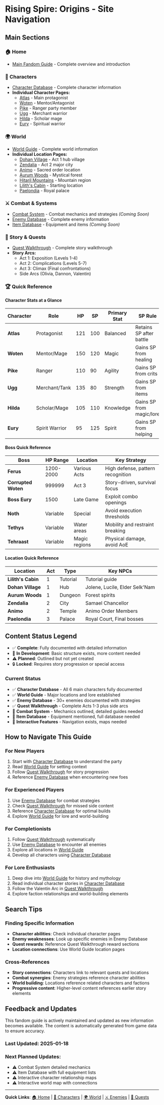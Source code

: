 # Rising Spire: Origins - Site Navigation

## Main Sections

### 🏠 Home
- [Main Fandom Guide](README.md) - Complete overview and introduction

### 👥 Characters
- [Character Database](Characters/CharacterDatabase.md) - Complete character information
- **Individual Character Pages:**
  - [Atlas](Characters/Individual/Atlas.md) - Main protagonist
  - [Woten](Characters/Individual/Woten.md) - Mentor/Antagonist
  - [Pike](Characters/Individual/Pike.md) - Ranger party member
  - [Ugg](Characters/Individual/Ugg.md) - Merchant warrior
  - [Hilda](Characters/Individual/Hilda.md) - Scholar mage
  - [Eury](Characters/Individual/Eury.md) - Spiritual warrior

### 🌍 World
- [World Guide](World/WorldGuide.md) - Complete world information
- **Individual Location Pages:**
  - [Dohan Village](World/Individual/Dohan%20Village.md) - Act 1 hub village
  - [Zendalia](World/Individual/Zendalia.md) - Act 2 major city
  - [Animo](World/Individual/Animo.md) - Sacred order location
  - [Aurum Woods](World/Individual/Aurum%20Woods.md) - Mystical forest
  - [Hitaril Mountains](World/Individual/Hitaril%20Mountains.md) - Mountain region
  - [Lilith's Cabin](World/Individual/Lilith's%20Cabin.md) - Starting location
  - [Paelondia](World/Individual/Paelondia.md) - Royal palace

### ⚔️ Combat & Systems
- [Combat System](Combat/CombatSystem.md) - Combat mechanics and strategies *(Coming Soon)*
- [Enemy Database](Enemies/EnemyDatabase.md) - Complete enemy information
- [Item Database](Items/ItemDatabase.md) - Equipment and items *(Coming Soon)*

### 📖 Story & Quests  
- [Quest Walkthrough](Quests/QuestWalkthrough.md) - Complete story walkthrough
- **Story Arcs:**
  - Act 1: Exposition (Levels 1-4)
  - Act 2: Complications (Levels 5-7)  
  - Act 3: Climax (Final confrontations)
  - Side Arcs (Olivia, Dannon, Valentin)

### 🏆 Quick Reference

#### Character Stats at a Glance
| Character | Role | HP | SP | Primary Stat | SP Rule |
|-----------|------|----|----|--------------|---------|
| **Atlas** | Protagonist | 121 | 100 | Balanced | Retains SP after battle |
| **Woten** | Mentor/Mage | 150 | 120 | Magic | Gains SP from healing |
| **Pike** | Ranger | 110 | 90 | Agility | Gains SP from crits |
| **Ugg** | Merchant/Tank | 135 | 80 | Strength | Gains SP from items |
| **Hilda** | Scholar/Mage | 105 | 110 | Knowledge | Gains SP from magic/lore |
| **Eury** | Spirit Warrior | 95 | 125 | Spirit | Gains SP from helping |

#### Boss Quick Reference
| Boss | HP Range | Location | Key Strategy |
|------|----------|----------|--------------|
| **Ferus** | 1200-2000 | Various Acts | High defense, pattern recognition |
| **Corrupted Woten** | 999999 | Act 3 | Story-driven, survival focus |
| **Boss Eury** | 1500 | Late Game | Exploit combo openings |
| **Noth** | Variable | Special | Avoid execution thresholds |
| **Tethys** | Variable | Water areas | Mobility and restraint breaking |
| **Tehraast** | Variable | Magic regions | Physical damage, avoid AoE |

#### Location Quick Reference
| Location | Act | Type | Key NPCs |
|----------|-----|------|-----------|
| **Lilith's Cabin** | 1 | Tutorial | Tutorial guide |
| **Dohan Village** | 1 | Hub | Jolene, Lucile, Elder Selk'Nam |
| **Aurum Woods** | 1 | Dungeon | Forest spirits |
| **Zendalia** | 2 | City | Samael Chancellor |
| **Animo** | 2 | Temple | Animo Order Members |
| **Paelondia** | 3 | Palace | Royal Court, Final bosses |

## Content Status Legend

- ✅ **Complete**: Fully documented with detailed information
- 🚧 **In Development**: Basic structure exists, more content needed
- ⚠️ **Planned**: Outlined but not yet created
- 🔒 **Locked**: Requires story progression or special access

### Current Status
- ✅ **Character Database** - All 6 main characters fully documented
- ✅ **World Guide** - Major locations and lore established  
- ✅ **Enemy Database** - 30+ enemies documented with strategies
- ✅ **Quest Walkthrough** - Complete Acts 1-3 plus side arcs
- 🚧 **Combat System** - Mechanics outlined, detailed guides needed
- 🚧 **Item Database** - Equipment mentioned, full database needed
- 🚧 **Interactive Features** - Navigation exists, maps needed

## How to Navigate This Guide

### For New Players
1. Start with [Character Database](Characters/CharacterDatabase.md) to understand the party
2. Read [World Guide](World/WorldGuide.md) for setting context
3. Follow [Quest Walkthrough](Quests/QuestWalkthrough.md) for story progression
4. Reference [Enemy Database](Enemies/EnemyDatabase.md) when encountering new foes

### For Experienced Players
1. Use [Enemy Database](Enemies/EnemyDatabase.md) for combat strategies
2. Check [Quest Walkthrough](Quests/QuestWalkthrough.md) for missed side content
3. Reference [Character Database](Characters/CharacterDatabase.md) for optimal builds
4. Explore [World Guide](World/WorldGuide.md) for lore and world-building

### For Completionists
1. Follow [Quest Walkthrough](Quests/QuestWalkthrough.md) systematically
2. Use [Enemy Database](Enemies/EnemyDatabase.md) to encounter all enemies
3. Explore all locations in [World Guide](World/WorldGuide.md)
4. Develop all characters using [Character Database](Characters/CharacterDatabase.md)

### For Lore Enthusiasts
1. Deep dive into [World Guide](World/WorldGuide.md) for history and mythology
2. Read individual character stories in [Character Database](Characters/CharacterDatabase.md)
3. Follow the Valentin Arc in [Quest Walkthrough](Quests/QuestWalkthrough.md)
4. Explore faction relationships and world-building elements

## Search Tips

### Finding Specific Information
- **Character abilities**: Check individual character pages
- **Enemy weaknesses**: Look up specific enemies in Enemy Database
- **Quest rewards**: Reference Quest Walkthrough reward sections
- **Location connections**: Use World Guide location pages

### Cross-References
- **Story connections**: Characters link to relevant quests and locations
- **Combat synergies**: Enemy strategies reference character abilities
- **World building**: Locations reference related characters and factions
- **Progressive content**: Higher-level content references earlier story elements

## Feedback and Updates

This fandom guide is actively maintained and updated as new information becomes available. The content is automatically generated from game data to ensure accuracy.

### Last Updated: 2025-01-18
### Next Planned Updates:
- ⚠️ Combat System detailed mechanics
- ⚠️ Item Database with full equipment lists
- ⚠️ Interactive character relationship maps
- ⚠️ Interactive world map with connections

---

**Quick Links**: [🏠 Home](README.md) | [👥 Characters](Characters/CharacterDatabase.md) | [🌍 World](World/WorldGuide.md) | [⚔️ Enemies](Enemies/EnemyDatabase.md) | [📖 Quests](Quests/QuestWalkthrough.md) 